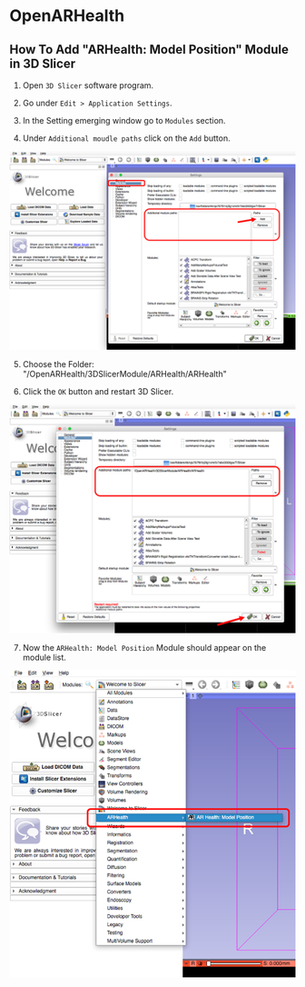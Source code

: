 # OpenARHealth

## How To Add "ARHealth: Model Position" Module in 3D Slicer

1. Open `3D Slicer` software program.

2. Go under `Edit > Application Settings`.

3. In the Setting emerging window go to `Modules` section.

4. Under `Additional moudle paths` click on the `Add` button.

![HowToAddModule_Step3](HowToAddModule_Step4.png)

5. Choose the Folder: "/OpenARHealth/3DSlicerModule/ARHealth/ARHealth"

6. Click the `OK` button and restart 3D Slicer.

![HowToAddModule_Step6](HowToAddModule_Step6.png)

7. Now the `ARHealth: Model Position` Module should appear on the module list.

![HowToAddModule_Step7](HowToAddModule_Step7.png)